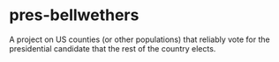 # pres-bellwethers
A project on US counties (or other populations) that reliably vote for the presidential candidate that the rest of the country elects.
